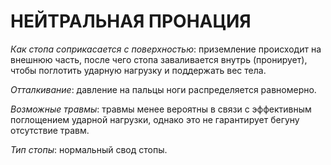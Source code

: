# НЕЙТРАЛЬНАЯ ПРОНАЦИЯ

*Как стопа соприкасается с поверхностью*: приземление происходит на внешнюю часть, после чего стопа заваливается внутрь (пронирует), чтобы поглотить ударную нагрузку и поддержать вес тела.

*Отталкивание*: давление на пальцы ноги распределяется равномерно.

*Возможные травмы*: травмы менее вероятны в связи с эффективным поглощением ударной нагрузки, однако это не гарантирует бегуну отсутствие травм.

*Тип стопы*: нормальный свод стопы.